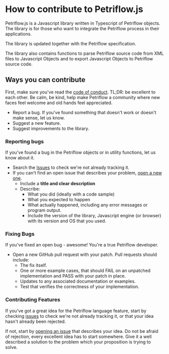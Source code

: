 # How to contribute to Petriflow.js

Petriflow.js is a Javascript library written in Typescript of Petriflow objects. The library is for those who want to integrate the Petriflow 
process in their applications.

The library is updated together with the Petriflow specification.

The library also contains functions to parse Petriflow source code from XML files to Javascript Objects and to export Javascript Objects to Petriflow source code.

## Ways you can contribute

First, make sure you've read the [code of conduct](CODE_OF_CONDUCT.md). TL;DR: be excellent to each other. Be calm, be 
kind, help make Petriflow a community where new faces feel welcome and old hands feel appreciated.

* Report a bug. If you've found something that doesn't work or doesn't make sense, let us know.
* Suggest a new feature.
* Suggest improvements to the library.

### Reporting bugs

If you've found a bug in the Petriflow objects or in utility functions, let us know about it.
* Search the [Issues](https://github.com/netgrif/petriflow.js/issues) to check we're not already tracking it.
* If you can't find an open issue that describes your problem, [open a new one](https://github.com/netgrif/petriflow.js/issues/new).
  * Include a **title and clear description**
  * Describe:
    * What you did (ideally with a code sample)
    * What you expected to happen
    * What actually happened, including any error messages or program output.
    * Include the version of the library, Javascript engine (or browser) with its version and OS that you used.

### Fixing Bugs

If you've fixed an open bug - awesome! You're a true Petriflow developer.
* Open a new GitHub pull request with your patch. Pull requests should include:
  * The fix itself.
  * One or more example cases, that should FAIL on an unpatched implementation and PASS with your patch in place.
  * Updates to any associated documentation or examples.
  * Test that verifies the correctness of your implementation.

### Contributing Features

If you've got a great idea for the Petriflow language feature, start by checking 
[issues](https://github.com/netgrif/petriflow.js/issues?q=is%3Aissue+label%3Aenhancement) to check we're not already tracking it, or that your idea
hasn't already been rejected.

If not, start by [opening an issue](https://github.com/netgrif/petriflow.js/issues/new) that describes your idea. 
Do not be afraid of rejection, every excellent idea has to start somewhere. Give it a well described a solution to the problem which your proposition is trying to solve.

